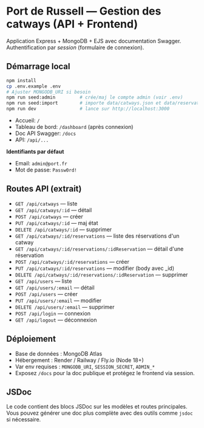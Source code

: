 # Port de Russell — Gestion des catways (API + Frontend)

Application Express + MongoDB + EJS avec documentation Swagger.  
Authentification par *session* (formulaire de connexion).

## Démarrage local

```bash
npm install
cp .env.example .env
# Ajuster MONGODB_URI si besoin
npm run seed:admin         # crée/maj le compte admin (voir .env)
npm run seed:import        # importe data/catways.json et data/reservations.json
npm run dev                # lance sur http://localhost:3000
```

- Accueil: `/`
- Tableau de bord: `/dashboard` (après connexion)
- Doc API Swagger: `/docs`
- API: `/api/...`

**Identifiants par défaut**
- Email: `admin@port.fr`
- Mot de passe: `Passw0rd!`

## Routes API (extrait)

- `GET /api/catways` — liste
- `GET /api/catways/:id` — détail
- `POST /api/catways` — créer
- `PUT /api/catways/:id` — maj état
- `DELETE /api/catways/:id` — supprimer
- `GET /api/catways/:id/reservations` — liste des réservations d'un catway
- `GET /api/catways/:id/reservations/:idReservation` — détail d'une réservation
- `POST /api/catways/:id/reservations` — créer
- `PUT /api/catways/:id/reservations` — modifier (body avec _id)
- `DELETE /api/catways/:id/reservations/:idReservation` — supprimer
- `GET /api/users` — liste
- `GET /api/users/:email` — détail
- `POST /api/users` — créer
- `PUT /api/users/:email` — modifier
- `DELETE /api/users/:email` — supprimer
- `POST /api/login` — connexion
- `GET /api/logout` — déconnexion

## Déploiement

- Base de données : MongoDB Atlas
- Hébergement : Render / Railway / Fly.io (Node 18+)
- Var env requises : `MONGODB_URI`, `SESSION_SECRET`, `ADMIN_*`
- Exposez `/docs` pour la doc publique et protégez le frontend via session.

## JSDoc

Le code contient des blocs JSDoc sur les modèles et routes principales. Vous pouvez générer une doc plus complète avec des outils comme `jsdoc` si nécessaire.

